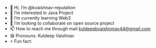 - 👋 Hi, I’m @kvaishnav-reputation
- 👀 I’m interested in Java Project
- 🌱 I’m currently learning Web3
- 💞️ I’m looking to collaborate on open source project
- 📫 How to reach me through mail kuldeepbvaishnmav44@gmail.com
- 😄 Pronouns: Kuldeep Vaishnav
- ⚡ Fun fact: 

<!---
kvaishnav-reputation/kvaishnav-reputation is a ✨ special ✨ repository because its `README.md` (this file) appears on your GitHub profile.
You can click the Preview link to take a look at your changes.
--->
